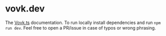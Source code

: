 # vovk.dev

The [Vovk.ts](https://github.com/finom/vovk) documentation. To run locally install dependencies and run `npm run dev`. Feel free to open a PR/issue in case of typos or wrong phrasing.
